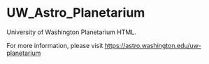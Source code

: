 # UW_Astro_Planetarium
University of Washington Planetarium HTML.

For more information, please visit https://astro.washington.edu/uw-planetarium
